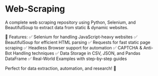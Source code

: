 # Web-Scraping
A complete web scraping repository using Python, Selenium, and BeautifulSoup to extract data from static & dynamic websites.

📌 Features:
✅ Selenium for handling JavaScript-heavy websites
✅ BeautifulSoup for efficient HTML parsing
✅ Requests for fast static page scraping
✅ Headless Browser support for automation
✅ CAPTCHA & Anti-Bot Handling techniques
✅ Data Storage in CSV, JSON, and Pandas DataFrame
✅ Real-World Examples with step-by-step guides

Perfect for data extraction, automation, and research! 🚀
